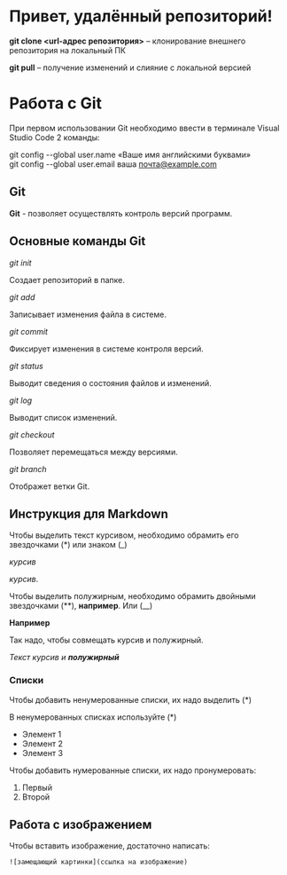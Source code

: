 # Привет, удалённый репозиторий!

 **git clone <url-адрес репозитория>** – клонирование внешнего репозитория на  локальный ПК

 **git pull** – получение изменений и слияние с локальной версией

 # Работа с  Git

При первом использовании Git необходимо ввести в терминале Visual Studio Code 2 команды:

git config --global user.name «Ваше имя английскими буквами»  
git config --global user.email ваша почта@example.com

## Git

**Git** - позволяет осуществлять контроль версий программ.

## Основные команды Git

*git init* 

Создает репозиторий в папке.

*git add* 

Записывает изменения файла в системе.

*git commit*

Фиксирует изменения в системе контроля версий.

*git status*

Выводит сведения о состояния файлов и изменений.

*git log*

Выводит список изменений.

*git checkout*

Позволяет перемещаться между версиями.

*git branch*

Отображет ветки Git.

## Инструкция для Markdown

Чтобы выделить текст курсивом, необходимо обрамить его звездочками  (*) или знаком (_)

_курсив_

*курсив*.

Чтобы выделить полужирным, необходимо обрамить двойными звездочками (**), **например**. Или (__)

__Например__

Так надо, чтобы совмещать курсив и полужирный.

_Текст курсив и **полужирный**_

### Списки

Чтобы добавить ненумерованные списки, их надо выделить (*)

В ненумерованных списках используйте (*)

* Элемент 1
* Элемент 2
* Элемент 3

Чтобы добавить нумерованные списки, их надо пронумеровать:
1. Первый
2. Второй

## Работа с изображением

Чтобы вставить изображение, достаточно написать: 

`![замещающий картинки](ссылка на изображение)`